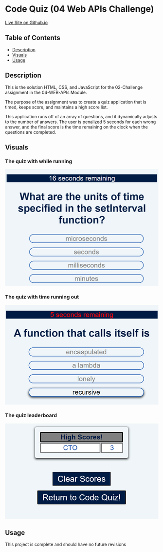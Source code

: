 # Code Quiz (04 Web APIs Challenge)

[Live Site on Github.io](https://cokamuro.github.io/quiz-app/)

## Table of Contents
- [Description](#description)
- [Visuals](#visuals)
- [Usage](#usage)

## Description
This is the solution HTML, CSS, and JavaScript for the 02-Challenge assignment in the 04-WEB-APIs Module.

The purpose of the assignment was to create a quiz application that is timed, keeps score, and maintains a high score list.

This application runs off of an array of questions, and it dynamically adjusts to the number of answers.  The user is penalized 5 seconds for each wrong answer, and the final score is the time remaining on the clock when the questions are completed.

## Visuals
### The quiz with while running
![The quiz with while running](./assets/images/screen1.png)

### The quiz with time running out
![The quiz with time running out](./assets/images/screen2.png)

### The quiz leaderboard
![The quiz leaderboard](./assets/images/screen3.png)

## Usage
This project is complete and should have no future revisions    
